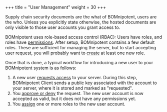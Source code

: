+++
title = "User Management"
weight = 30
+++

Supply chain security documents are the what of BOMnipotent, users are the who. Unless you explicitly state otherwise, the hosted documents are only visible to those user accounts you grant access to.

BOMnipotent uses role-based access control (RBAC): Users have roles, and roles have [permissions](/client/manager/user-management/permissions/). After setup, BOMnipotent contains a few default roles. These are sufficient for managing the server, but to start accepting user request, you will probably want to [create](/client/manager/user-management/role-management/) at least one new role.

Once that is done, a typical workflow for introducing a new user to your BOMnipotent system is as follows:
1. A new user [requests access](/client/basics/account-creation/) to your server. During this step, BOMnipotent Client sends a public key associated with the account to your server, where it is stored and marked as "requested".
1. You [approve or deny](/client/manager/user-management/user-approval/) the request. The new user account is now accepted as valid, but it does not have any permissions yet.
1. You [assign](/client/manager/user-management/role-assignment/) one or more roles to the new user account.
